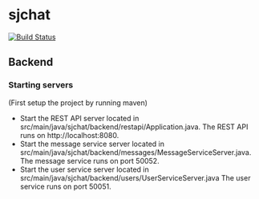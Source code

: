 # sjchat

[![Build Status](https://travis-ci.org/sjchat/sjchat.svg?branch=master)](https://travis-ci.org/sjchat/sjchat)

## Backend
### Starting servers
(First setup the project by running maven)
- Start the REST API server located in src/main/java/sjchat/backend/restapi/Application.java. The REST API runs on http://localhost:8080.
- Start the message service server located in src/main/java/sjchat/backend/messages/MessageServiceServer.java. The message service runs on port 50052.
- Start the user service server located in src/main/java/sjchat/backend/users/UserServiceServer.java The user service runs on port 50051.
